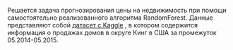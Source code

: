 Решается задача прогнозирования цены на недвижимость при помощи самостоятельно
реализованного алгоритма RandomForest. Данные представляют собой
[датасет с Kaggle](https://www.kaggle.com/datasets/harlfoxem/housesalesprediction)
, в котором содержится информация о продажах домов в округе Кинг в США за
промежуток 05.2014-05.2015.
